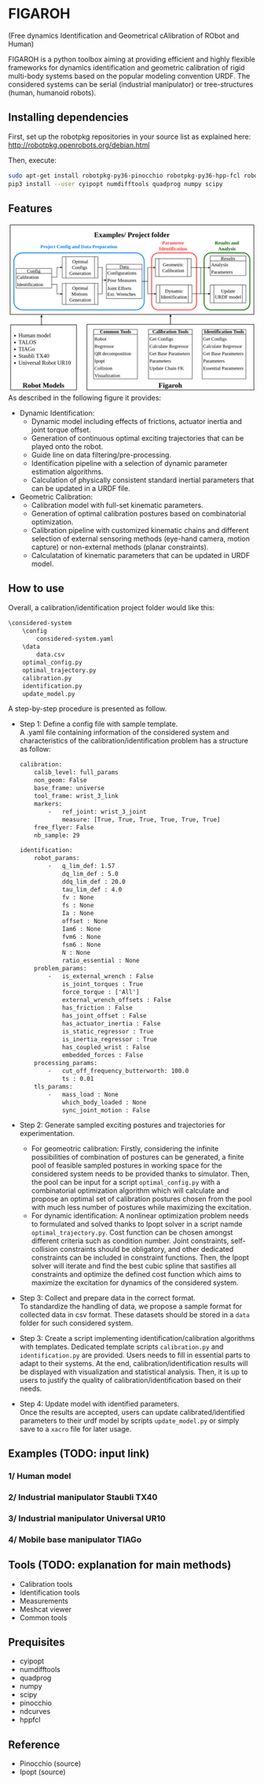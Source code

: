 # FIGAROH

(Free dynamics Identification and Geometrical cAlibration of RObot and Human)

FIGAROH is a python toolbox aiming at providing efficient and highly flexible frameworks for dynamics identification and geometric calibration of rigid multi-body systems based on the popular modeling convention URDF. The considered systems can be serial (industrial manipulator) or tree-structures (human, humanoid robots). 

## Installing dependencies

First, set up the robotpkg repositories in your source list as explained here: http://robotpkg.openrobots.org/debian.html

Then, execute:
```bash
sudo apt-get install robotpkg-py36-pinocchio robotpkg-py36-hpp-fcl robotpkg-py36-ndcurves
pip3 install --user cyipopt numdifftools quadprog numpy scipy
```

## Features
![figaroh_features](figaroh_flowchart.png)
As described in the following figure it provides:
+ Dynamic Identification:
    - Dynamic model including effects of frictions, actuator inertia and joint torque offset. 
    - Generation of continuous optimal exciting trajectories that can be played onto the robot.
    - Guide line on data filtering/pre-processing.
    - Identification pipeline with a selection of dynamic parameter estimation algorithms.
    - Calculation of physically consistent standard inertial parameters that can be updated in a URDF file.
+ Geometric Calibration:
    - Calibration model with full-set kinematic parameters.
    - Generation of optimal calibration postures based on combinatorial optimization.
    - Calibration pipeline with customized kinematic chains and different selection of external sensoring methods (eye-hand camera, motion capture) or non-external methods (planar constraints).
    - Calculatation of kinematic parameters that can be updated in URDF model.

## How to use 
Overall, a calibration/identification project folder would like this:
```
\considered-system
    \config
        considered-system.yaml
    \data
        data.csv
    optimal_config.py
    optimal_trajectory.py
    calibration.py
    identification.py
    update_model.py
```

A step-by-step procedure is presented as follow.
+ Step 1: Define a config file with sample template.\
    A .yaml file containing information of the considered system and characteristics of the calibration/identification problem has a structure as follow:
    ```
    calibration:
        calib_level: full_params
        non_geom: False
        base_frame: universe
        tool_frame: wrist_3_link
        markers:
            -   ref_joint: wrist_3_joint
                measure: [True, True, True, True, True, True]
        free_flyer: False
        nb_sample: 29
    ```

    ```
    identification:
        robot_params:
            -   q_lim_def: 1.57 
                dq_lim_def : 5.0 
                ddq_lim_def : 20.0
                tau_lim_def : 4.0
                fv : None
                fs : None
                Ia : None
                offset : None
                Iam6 : None
                fvm6 : None
                fsm6 : None
                N : None
                ratio_essential : None
        problem_params:
            -   is_external_wrench : False
                is_joint_torques : True
                force_torque : ['All']
                external_wrench_offsets : False
                has_friction : False
                has_joint_offset : False
                has_actuator_inertia : False
                is_static_regressor : True
                is_inertia_regressor : True
                has_coupled_wrist : False
                embedded_forces : False
        processing_params:
            -   cut_off_frequency_butterworth: 100.0
                ts : 0.01
        tls_params:
            -   mass_load : None
                which_body_loaded : None  
                sync_joint_motion : False 
    ```
+ Step 2: Generate sampled exciting postures and trajectories for experimentation.
    - For geomeotric calibration: Firstly, considering the infinite possibilities of combination of postures can be generated, a finite pool of feasible sampled postures in working space for the considered system needs to be provided thanks to simulator. Then, the pool can be input for a script ```optimal_config.py``` with a combinatorial optimization algorithm which will calculate and propose an optimal set of calibration postures chosen from the pool with much less number of postures while maximizing the excitation.
    - For dynamic identification: A nonlinear optimization problem needs to formulated and solved thanks to Ipopt solver in a script namde ```optimal_trajectory.py```. Cost function can be chosen amongst different criteria such as condition number. Joint constraints, self-collision constraints should be obligatory, and other dedicated constraints can be included in constraint functions. Then, the Ipopt solver will iterate and find the best cubic spline that sastifies all constraints and optimize the defined cost function which aims to maximize the excitation for dynamics of the considered system.
+ Step 3: Collect and prepare data in the correct format.\
    To standardize the handling of data, we propose a sample format for collected data in csv format. These datasets should be stored in a ```data``` folder for such considered system.
+ Step 3: Create a script implementing identification/calibration algorithms with templates.
    Dedicated template scripts ```calibration.py``` and ```identification.py``` are provided. Users needs to fill in essential parts to adapt to their systems. At the end, calibration/identification results will be displayed with visualization and statistical analysis. Then, it is up to users to justify the quality of calibration/identification based on their needs.
+ Step 4: Update model with identified parameters.\
    Once the results are accepted, users can update calibrated/identified parameters to their urdf model by scripts ```update_model.py``` or simply save to a ```xacro``` file for later usage.

## Examples (TODO: input link)
### 1/ Human model

### 2/ Industrial manipulator Staubli TX40

### 3/ Industrial manipulator Universal UR10 
### 4/ Mobile base manipulator TIAGo

## Tools (TODO: explanation for main methods)
+ Calibration tools
+ Identification tools
+ Measurements
+ Meshcat viewer
+ Common tools
## Prequisites 
+ cyipopt
+ numdifftools
+ quadprog
+ numpy
+ scipy
+ pinocchio
+ ndcurves
+ hppfcl
## Reference
+ Pinocchio (source)
+ Ipopt (source)
